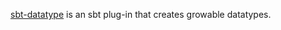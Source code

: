 [sbt-datatype](http://www.scala-sbt.org/0.13/docs/Datatype.html) is an sbt plug-in that creates growable datatypes.
